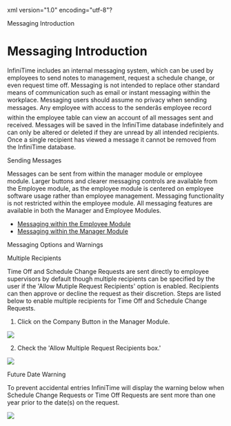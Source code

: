 xml version="1.0" encoding="utf-8"?





Messaging Introduction




# Messaging Introduction

InfiniTime includes an internal messaging system, which can be used by employees to send notes to management, request a schedule change, or even request time off. Messaging is not intended to replace other standard means of communication such as email or instant messaging within the workplace. Messaging users should assume no privacy when sending messages. Any employee with access to the senderâs employee record within the employee table can view an account of all messages sent and received. Messages will be saved in the InfiniTime database indefinitely and can only be altered or deleted if they are unread by all intended recipients. Once a single recipient has viewed a message it cannot be removed from the InfiniTime database.

Sending Messages

Messages can be sent from within the manager module or employee module. Larger buttons and clearer messaging controls are available from the Employee module, as the employee module is centered on employee software usage rather than employee management. Messaging functionality is not restricted within the employee module. All messaging features are available in both the Manager and Employee Modules.

* [Messaging within the Employee Module](/InfiniTime/help%20file/Messaging_within_the_Employee_Module.md)
* [Messaging within the Manager Module](/InfiniTime/help%20file/Messaging_within_the_Manager_Module.md)

Messaging Options and Warnings

Multiple Recipients

Time Off and Schedule Change Requests are sent directly to employee supervisors by default though multiple recipients can be specified by the user if the 'Allow Mutiple Request Recipients' option is enabled. Recipients can then approve or decline the request as their discretion. Steps are listed below to enable multiple recipients for Time Off and Schedule Change Requests.

1. Click on the Company Button in the Manager Module.

![](images_2/MSG_CompanyButton.gif)

2. Check the 'Allow Multiple Request Recipients box.'

![](images_2/FunctionalOptions_AllowMultipleRequests.gif)

Future Date Warning

To prevent accidental entries InfiniTime will display the warning below when Schedule Change Requests or Time Off Requests are sent more than one year prior to the date(s) on the request.

![](images_2/DateWarning.gif)